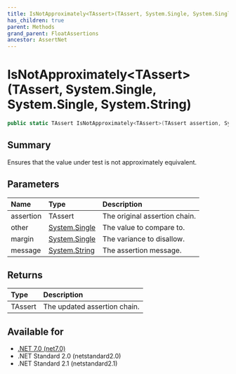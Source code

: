 ```yaml
---
title: IsNotApproximately<TAssert>(TAssert, System.Single, System.Single, System.String)
has_children: true
parent: Methods
grand_parent: FloatAssertions
ancestor: AssertNet
---
```

# IsNotApproximately&lt;TAssert&gt;(TAssert, System.Single, System.Single, System.String)

```csharp
public static TAssert IsNotApproximately<TAssert>(TAssert assertion, System.Single other, System.Single margin, System.String message);
```

## Summary
Ensures that the value under test is not approximately equivalent.

## Parameters
| Name      | Type                                                                        | Description                   |
|:----------|:----------------------------------------------------------------------------|:------------------------------|
| assertion | TAssert                                                                     | The original assertion chain. |
| other     | [System.Single](https://learn.microsoft.com/en-us/dotnet/api/system.single) | The value to compare to.      |
| margin    | [System.Single](https://learn.microsoft.com/en-us/dotnet/api/system.single) | The variance to disallow.     |
| message   | [System.String](https://learn.microsoft.com/en-us/dotnet/api/system.string) | The assertion message.        |


## Returns
| Type    | Description                  |
|:--------|:-----------------------------|
| TAssert | The updated assertion chain. |

## Available for
- [.NET 7.0 (net7.0)](https://versionsof.net/core/7.0/)
- .NET Standard 2.0 (netstandard2.0)
- .NET Standard 2.1 (netstandard2.1)
